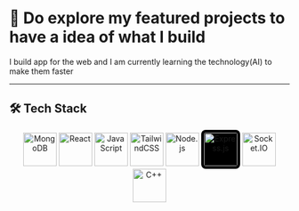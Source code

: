 # 🚀 Do explore my featured projects to have a idea of what I build

I build app for the web and I am currently learning the technology(AI) to make them faster

---

## 🛠️ Tech Stack

<div align="center">

<img src="https://cdn.jsdelivr.net/gh/devicons/devicon/icons/mongodb/mongodb-original.svg" width="60" height="60" alt="MongoDB" /> 


<img src="https://cdn.jsdelivr.net/gh/devicons/devicon/icons/react/react-original.svg" width="60" height="60" alt="React" />

<img src="https://cdn.jsdelivr.net/gh/devicons/devicon/icons/javascript/javascript-original.svg" width="60" height="60" alt="JavaScript" />


<img src="https://www.vectorlogo.zone/logos/tailwindcss/tailwindcss-icon.svg" width="60" height="60" alt="TailwindCSS" />

<img src="https://cdn.jsdelivr.net/gh/devicons/devicon/icons/nodejs/nodejs-original.svg" width="60" height="60" alt="Node.js" />

<img src="[https://cdn.jsdelivr.net/gh/devicons/devicon/icons/express/express-original-wordmark.svg](https://drive.google.com/file/d/1D9KZd6s0b0_Ux5oZHOfse4kk2KlNFNEk/view?usp=sharing)" width="60" height="60" alt="Express.js" style="background-color:#000; padding:5px; border-radius:8px;" />


<img src="https://cdn.worldvectorlogo.com/logos/socket-io.svg" width="60" height="60" alt="Socket.IO" />

<img src="https://cdn.jsdelivr.net/gh/devicons/devicon/icons/cplusplus/cplusplus-original.svg" width="60" height="60" alt="C++" />

</div>
